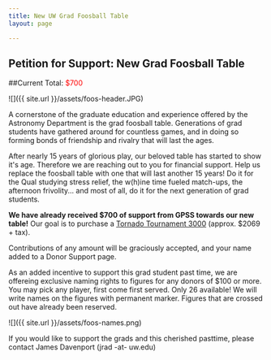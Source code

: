 ```yaml
---
title: New UW Grad Foosball Table
layout: page

---
```


## Petition for Support: New Grad Foosball Table

##Current Total: <span style="color:red;">$700</span>

![]({{ site.url }}/assets/foos-header.JPG)

A cornerstone of the graduate education and experience offered by the Astronomy Department is the grad foosball table. Generations of grad students have gathered around for countless games, and in doing so forming bonds of friendship and rivalry that will last the ages. 

After nearly 15 years of glorious play, our beloved table has started to show it's age. Therefore we are reaching out to you for financial support. Help us replace the foosball table with one that will last another 15 years! Do it for the Qual studying stress relief, the w(h)ine time fueled match-ups, the afternoon frivolity... and most of all, do it for the next generation of grad students.

**We have already received $700 of support from GPSS towards our new table!** Our goal is to purchase a [Tornado Tournament 3000](http://www.amazon.com/Tornado-Tournament-3000-Foosball-Table/dp/B001FTH4OA) (approx. $2069 + tax). 

Contributions of any amount will be graciously accepted, and your name added to a Donor Support page.

As an added incentive to support this grad student past time, we are offereing exclusive naming rights to figures for any donors of $100 or more. You may pick any player, first come first served. Only 26 available! We will write names on the figures with permanent marker. Figures that are crossed out have already been reserved.

![]({{ site.url }}/assets/foos-names.png)

If you would like to support the grads and this cherished pasttime, please contact James Davenport (jrad -at- uw.edu)